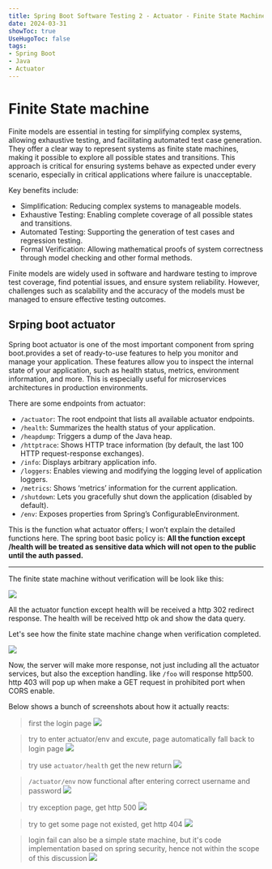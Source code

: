```yaml
---
title: Spring Boot Software Testing 2 - Actuator - Finite State Machine
date: 2024-03-31
showToc: true
UseHugoToc: false
tags: 
- Spring Boot
- Java
- Actuator
---
```


# Finite State machine
Finite models are essential in testing for simplifying complex systems, allowing exhaustive testing, and facilitating automated test case generation. They offer a clear way to represent systems as finite state machines, making it possible to explore all possible states and transitions. This approach is critical for ensuring systems behave as expected under every scenario, especially in critical applications where failure is unacceptable.

Key benefits include:

- Simplification: Reducing complex systems to manageable models.
- Exhaustive Testing: Enabling complete coverage of all possible states and transitions.
- Automated Testing: Supporting the generation of test cases and regression testing.
- Formal Verification: Allowing mathematical proofs of system correctness through model checking and other formal methods.

Finite models are widely used in software and hardware testing to improve test coverage, find potential issues, and ensure system reliability. However, challenges such as scalability and the accuracy of the models must be managed to ensure effective testing outcomes.

## Srping boot actuator
Spring boot actuator is one of the most important component from spring boot.provides a set of ready-to-use features to help you monitor and manage your application. These features allow you to inspect the internal state of your application, such as health status, metrics, environment information, and more. This is especially useful for microservices architectures in production environments.

There are some endpoints from actuator:

- `/actuator`: The root endpoint that lists all available actuator endpoints.
- `/health`: Summarizes the health status of your application.
- `/heapdump`: Triggers a dump of the Java heap.
- `/httptrace`: Shows HTTP trace information (by default, the last 100 HTTP request-response exchanges).
- `/info`: Displays arbitrary application info.
- `/loggers`: Enables viewing and modifying the logging level of application loggers.
- `/metrics`: Shows ‘metrics’ information for the current application.
- `/shutdown`: Lets you gracefully shut down the application (disabled by default).
- `/env`: Exposes properties from Spring’s ConfigurableEnvironment.


This is the function what actuator offers; I won’t explain the detailed functions here. The spring boot basic policy is: **All the function except /health will be treated as sensitive data which will not open to the public until the auth passed.**

---

The finite state machine without verification will be look like this:

![](diagram1.svg)

All the actuator function except health will be received a http 302 redirect response. The health will be received http ok and show the data query. 

Let's see how the finite state machine change when verification completed.


![](diagram2.svg)

Now, the server will make more response, not just including all the actuator services, but also the exception handling. like `/foo` will response http500. http 403 will pop up when make a GET request in prohibited port when CORS enable. 

Below shows a bunch of screenshots about how it actually reacts: 

> first the login page
![](1.png)

> try to enter actuator/env and excute, page automatically fall back to login page
![](2.png)

> try use `actuator/health` get the new return 
![](3.png)

> `/actuator/env` now functional after entering correct username and password
![](4.png)

> try exception page, get http 500
![](5.png)

>try to get some page not existed, get http 404
![](6.png)

> login fail can also be a simple state machine, but it's code implementation based on spring security, hence not within the scope of this discussion
![](7.png)


